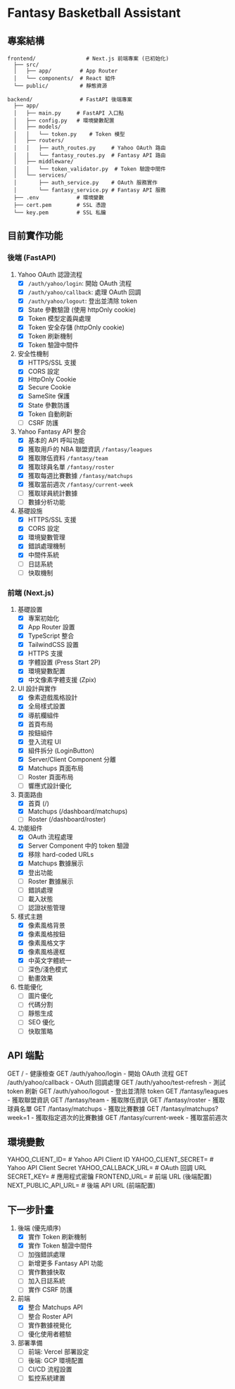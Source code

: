 # Fantasy Basketball Assistant

## 專案結構
```
frontend/                # Next.js 前端專案 (已初始化)
  ├── src/
  │   ├── app/         # App Router
  │   └── components/  # React 組件
  └── public/          # 靜態資源

backend/               # FastAPI 後端專案
  ├── app/
  │   ├── main.py     # FastAPI 入口點
  │   ├── config.py   # 環境變數配置
  │   ├── models/
  │   │   └── token.py    # Token 模型
  │   ├── routers/
  │   │   ├── auth_routes.py     # Yahoo OAuth 路由
  │   │   └── fantasy_routes.py  # Fantasy API 路由
  │   ├── middleware/
  │   │   └── token_validator.py  # Token 驗證中間件
  │   └── services/
  │       ├── auth_service.py    # OAuth 服務實作
  │       └── fantasy_service.py # Fantasy API 服務
  ├── .env            # 環境變數
  ├── cert.pem        # SSL 憑證
  └── key.pem         # SSL 私鑰
```
## 目前實作功能

### 後端 (FastAPI)
1. Yahoo OAuth 認證流程
   - [x] `/auth/yahoo/login`: 開始 OAuth 流程
   - [x] `/auth/yahoo/callback`: 處理 OAuth 回調
   - [x] `/auth/yahoo/logout`: 登出並清除 token
   - [x] State 參數驗證 (使用 httpOnly cookie)
   - [x] Token 模型定義與處理
   - [x] Token 安全存儲 (httpOnly cookie)
   - [x] Token 刷新機制
   - [x] Token 驗證中間件

2. 安全性機制
   - [x] HTTPS/SSL 支援
   - [x] CORS 設定
   - [x] HttpOnly Cookie
   - [x] Secure Cookie
   - [x] SameSite 保護
   - [x] State 參數防護
   - [x] Token 自動刷新
   - [ ] CSRF 防護

3. Yahoo Fantasy API 整合
   - [x] 基本的 API 呼叫功能
   - [x] 獲取用戶的 NBA 聯盟資訊 `/fantasy/leagues`
   - [x] 獲取隊伍資料 `/fantasy/team`
   - [x] 獲取球員名單 `/fantasy/roster`
   - [x] 獲取每週比賽數據 `/fantasy/matchups`
   - [x] 獲取當前週次 `/fantasy/current-week`
   - [ ] 獲取球員統計數據
   - [ ] 數據分析功能

4. 基礎設施
   - [x] HTTPS/SSL 支援
   - [x] CORS 設定
   - [x] 環境變數管理
   - [x] 錯誤處理機制
   - [x] 中間件系統
   - [ ] 日誌系統
   - [ ] 快取機制

### 前端 (Next.js)
1. 基礎設置
   - [x] 專案初始化
   - [x] App Router 設置
   - [x] TypeScript 整合
   - [x] TailwindCSS 設置
   - [x] HTTPS 支援
   - [x] 字體設置 (Press Start 2P)
   - [x] 環境變數配置
   - [x] 中文像素字體支援 (Zpix)

2. UI 設計與實作
   - [x] 像素遊戲風格設計
   - [x] 全局樣式設置
   - [x] 導航欄組件
   - [x] 首頁布局
   - [x] 按鈕組件
   - [x] 登入流程 UI
   - [x] 組件拆分 (LoginButton)
   - [x] Server/Client Component 分離
   - [x] Matchups 頁面布局
   - [ ] Roster 頁面布局
   - [ ] 響應式設計優化

3. 頁面路由
   - [x] 首頁 (/)
   - [x] Matchups (/dashboard/matchups)
   - [ ] Roster (/dashboard/roster)

4. 功能組件
   - [x] OAuth 流程處理
   - [x] Server Component 中的 token 驗證
   - [x] 移除 hard-coded URLs
   - [x] Matchups 數據展示
   - [x] 登出功能
   - [ ] Roster 數據展示
   - [ ] 錯誤處理
   - [ ] 載入狀態
   - [ ] 認證狀態管理

5. 樣式主題
   - [x] 像素風格背景
   - [x] 像素風格按鈕
   - [x] 像素風格文字
   - [x] 像素風格邊框
   - [x] 中英文字體統一
   - [ ] 深色/淺色模式
   - [ ] 動畫效果

6. 性能優化
   - [ ] 圖片優化
   - [ ] 代碼分割
   - [ ] 靜態生成
   - [ ] SEO 優化
   - [ ] 快取策略

## API 端點

GET  /                         - 健康檢查
GET  /auth/yahoo/login        - 開始 OAuth 流程
GET  /auth/yahoo/callback     - OAuth 回調處理
GET  /auth/yahoo/test-refresh - 測試 token 刷新
GET  /auth/yahoo/logout       - 登出並清除 token
GET  /fantasy/leagues         - 獲取聯盟資訊
GET  /fantasy/team           - 獲取隊伍資訊
GET  /fantasy/roster         - 獲取球員名單
GET  /fantasy/matchups         - 獲取比賽數據
GET  /fantasy/matchups?week=1  - 獲取指定週次的比賽數據
GET  /fantasy/current-week     - 獲取當前週次

## 環境變數

YAHOO_CLIENT_ID=     # Yahoo API Client ID
YAHOO_CLIENT_SECRET= # Yahoo API Client Secret
YAHOO_CALLBACK_URL=  # OAuth 回調 URL
SECRET_KEY=          # 應用程式密鑰
FRONTEND_URL=       # 前端 URL (後端配置)
NEXT_PUBLIC_API_URL= # 後端 API URL (前端配置)

## 下一步計畫
1. 後端 (優先順序)
   - [x] 實作 Token 刷新機制
   - [x] 實作 Token 驗證中間件
   - [ ] 加強錯誤處理
   - [ ] 新增更多 Fantasy API 功能
   - [ ] 實作數據快取
   - [ ] 加入日誌系統
   - [ ] 實作 CSRF 防護

2. 前端
   - [x] 整合 Matchups API
   - [ ] 整合 Roster API
   - [ ] 實作數據視覺化
   - [ ] 優化使用者體驗

3. 部署準備
   - [ ] 前端: Vercel 部署設定
   - [ ] 後端: GCP 環境配置
   - [ ] CI/CD 流程設置
   - [ ] 監控系統建置